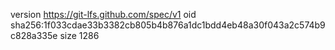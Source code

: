 version https://git-lfs.github.com/spec/v1
oid sha256:1f033cdae33b3382cb805b4b876a1dc1bdd4eb48a30f043a2c574b9c828a335e
size 1286
